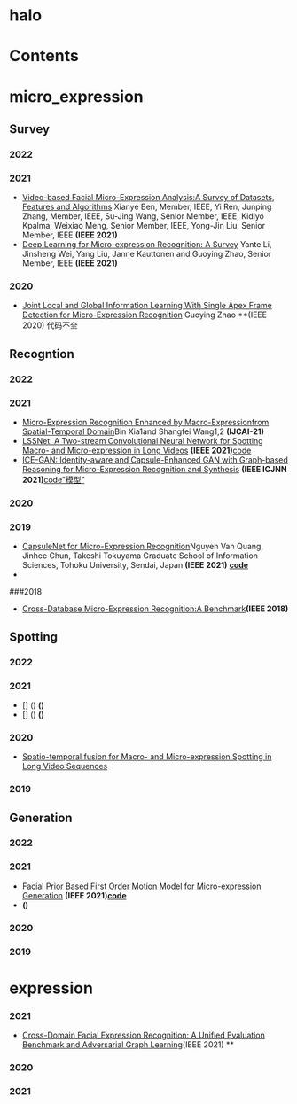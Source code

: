 # halo
# Contents
# micro_expression
## Survey
### 2022 ###
### 2021 ###
* [Video-based Facial Micro-Expression Analysis:A Survey of Datasets, Features and Algorithms](https://ieeexplore.ieee.org/document/9382112)  Xianye Ben, Member, IEEE, Yi Ren, Junping Zhang, Member, IEEE, Su-Jing Wang, Senior Member, IEEE, Kidiyo Kpalma, Weixiao Meng, Senior Member, IEEE, Yong-Jin Liu, Senior Member, IEEE **(IEEE 2021)**
* [Deep Learning for Micro-expression Recognition: A Survey](https://ui.adsabs.harvard.edu/abs/2021arXiv210702823L/abstract#:~:text=%EE%80%80Deep%20Learning%20for%20Micro-expression%20Recognition%3A%20A%20Survey%EE%80%81.%20%EE%80%80Micro%EE%80%81-%EE%80%80expressions%EE%80%81,Early%20methods%20for%20MER%20mainly%20based%20on%20) Yante Li, Jinsheng Wei, Yang Liu, Janne Kauttonen and Guoying Zhao, Senior Member, IEEE **(IEEE 2021)**
 
### 2020
* [Joint Local and Global Information Learning With Single Apex Frame Detection for Micro-Expression Recognition](https://ieeexplore.ieee.org/document/9250649) Guoying Zhao **(IEEE 2020) 代码不全
## Recogntion
### 2022 
### 2021 
* [Micro-Expression Recognition Enhanced by Macro-Expressionfrom Spatial-Temporal Domain](https://www.ijcai.org/proceedings/2021/0164.pdf)Bin Xia1and Shangfei Wang1,2 **(IJCAI-21)**
* [LSSNet: A Two-stream Convolutional Neural Network for Spotting Macro- and Micro-expression in Long Videos](https://dlnext.acm.org/doi/abs/10.1145/3474085.3479215) **(IEEE 2021)**[code](https://github.com/Necolizer/Facial-Prior-Based-FOMM)
* [ICE-GAN: Identity-aware and Capsule-Enhanced GAN with Graph-based Reasoning for Micro-Expression Recognition and Synthesis](https://ieeexplore.ieee.org/document/9533988) **(IEEE ICJNN 2021)**[code"模型”](https://github.com/crane-papercode/ICE-GAN)
### 2020
### 2019
* [CapsuleNet for Micro-Expression Recognition](https://ieeexplore.ieee.org/document/8756544)Nguyen Van Quang, Jinhee Chun, Takeshi Tokuyama Graduate School of Information Sciences, Tohoku University, Sendai, Japan **(IEEE 2021)** [**code**](https://github.com/davidnvq/me_recognition)
*
###2018
* [Cross-Database Micro-Expression Recognition:A Benchmark](https://ieeexplore.ieee.org/document/9057390)**(IEEE 2018)**
## Spotting
### 2022 
### 2021 
* [] () **()**
* [] () **()**
### 2020
* [Spatio-temporal fusion for Macro- and Micro-expression Spotting in Long Video Sequences](https://ieeexplore.ieee.org/document/9320153)
### 2019
## Generation
### 2022 
### 2021 
* [Facial Prior Based First Order Motion Model for Micro-expression Generation](https://dl.acm.org/doi/10.1145/3474085.3479211) **(IEEE 2021)**[**code**](https://github.com/Necolizer/Facial-Prior-Based-FOMM)
* []() **()**
### 2020
### 2019
# expression
### 2021
* [Cross-Domain Facial Expression Recognition: A Unified Evaluation Benchmark and Adversarial Graph Learning](https://ieeexplore.ieee.org/document/9628054)(IEEE 2021) **
### 2020
### 2021
